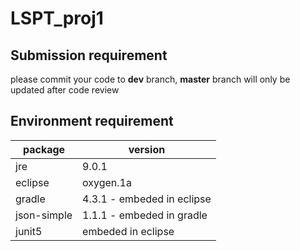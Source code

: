 # LSPT_proj1
## Submission requirement<br />
please commit your code to **dev** branch, **master** branch will only be updated after code review

## Environment requirement<br />
package | version
------------ | -------------
jre | 9.0.1<br />
eclipse | oxygen.1a<br />
gradle | 4.3.1 - embeded in eclipse<br />
json-simple | 1.1.1 - embeded in gradle<br />
junit5 | embeded in eclipse<br />
